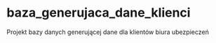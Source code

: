 # baza_generujaca_dane_klienci
 Projekt bazy danych generującej dane dla klientów biura ubezpieczeń
